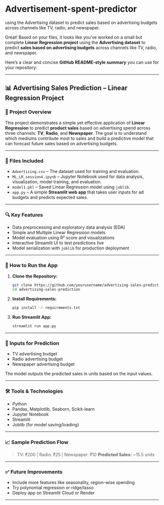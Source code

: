 # Advertisement-spent-predictor
using the Advertising dataset to predict sales based on advertising budgets across channels like TV, radio, and newspaper.

Great! Based on your files, it looks like you’ve worked on a small but complete **Linear Regression project** using the **Advertising dataset** to predict **sales based on advertising budgets** across channels like TV, radio, and newspaper.

Here’s a clear and concise **GitHub README-style summary** you can use for your repository:

---

## 📊 Advertising Sales Prediction – Linear Regression Project

### 🧠 Project Overview

This project demonstrates a simple yet effective application of **Linear Regression** to predict **product sales** based on advertising spend across three channels: **TV**, **Radio**, and **Newspaper**. The goal is to understand which mediums contribute most to sales and build a predictive model that can forecast future sales based on advertising budgets.

---

### 📁 Files Included

* `Advertising.csv` – The dataset used for training and evaluation.
* `ML_LR_session4.ipynb` – Jupyter Notebook used for data analysis, visualization, model training, and evaluation.
* `model1.pkl` – Saved Linear Regression model using `joblib`.
* `app.py` – A simple **Streamlit web app** that takes user inputs for ad budgets and predicts expected sales.

---

### 🔍 Key Features

* Data preprocessing and exploratory data analysis (EDA)
* Simple and Multiple Linear Regression models
* Model evaluation using R² score and visualizations
* Interactive Streamlit UI to test predictions live
* Model serialization with `joblib` for production deployment

---

### 🚀 How to Run the App

1. **Clone the Repository:**

   ```bash
   git clone https://github.com/yourusername/advertising-sales-prediction.git
   cd advertising-sales-prediction
   ```

2. **Install Requirements:**

   ```bash
   pip install -r requirements.txt
   ```

3. **Run Streamlit App:**

   ```bash
   streamlit run app.py
   ```

---

### 📌 Inputs for Prediction

* TV advertising budget
* Radio advertising budget
* Newspaper advertising budget

The model outputs the predicted sales in units based on the input values.

---

### 🛠 Tools & Technologies

* Python
* Pandas, Matplotlib, Seaborn, Scikit-learn
* Jupyter Notebook
* Streamlit
* Joblib (for model saving/loading)

---

### 📈 Sample Prediction Flow

> TV: ₹200 | Radio: ₹25 | Newspaper: ₹10
> **Predicted Sales:** \~15.5 units

---

### ✅ Future Improvements

* Include more features like seasonality, region-wise spending
* Try polynomial regression or ridge/lasso
* Deploy app on Streamlit Cloud or Render

---
    

